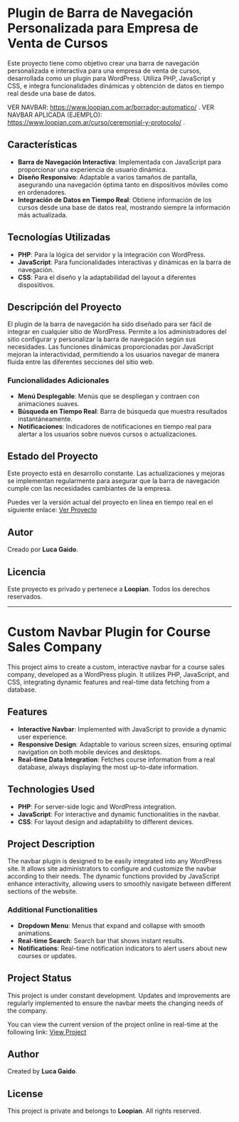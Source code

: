 # Plugin de Barra de Navegación Personalizada para Empresa de Venta de Cursos

Este proyecto tiene como objetivo crear una barra de navegación personalizada e interactiva para una empresa de venta de cursos, desarrollada como un plugin para WordPress. Utiliza PHP, JavaScript y CSS, e integra funcionalidades dinámicas y obtención de datos en tiempo real desde una base de datos.

VER NAVBAR: https://www.loopian.com.ar/borrador-automatico/ .
VER NAVBAR APLICADA (EJEMPLO): https://www.loopian.com.ar/curso/ceremonial-y-protocolo/ .

## Características

- **Barra de Navegación Interactiva**: Implementada con JavaScript para proporcionar una experiencia de usuario dinámica.
- **Diseño Responsivo**: Adaptable a varios tamaños de pantalla, asegurando una navegación óptima tanto en dispositivos móviles como en ordenadores.
- **Integración de Datos en Tiempo Real**: Obtiene información de los cursos desde una base de datos real, mostrando siempre la información más actualizada.

## Tecnologías Utilizadas

- **PHP**: Para la lógica del servidor y la integración con WordPress.
- **JavaScript**: Para funcionalidades interactivas y dinámicas en la barra de navegación.
- **CSS**: Para el diseño y la adaptabilidad del layout a diferentes dispositivos.

## Descripción del Proyecto

El plugin de la barra de navegación ha sido diseñado para ser fácil de integrar en cualquier sitio de WordPress. Permite a los administradores del sitio configurar y personalizar la barra de navegación según sus necesidades. Las funciones dinámicas proporcionadas por JavaScript mejoran la interactividad, permitiendo a los usuarios navegar de manera fluida entre las diferentes secciones del sitio web.

### Funcionalidades Adicionales

- **Menú Desplegable**: Menús que se despliegan y contraen con animaciones suaves.
- **Búsqueda en Tiempo Real**: Barra de búsqueda que muestra resultados instantáneamente.
- **Notificaciones**: Indicadores de notificaciones en tiempo real para alertar a los usuarios sobre nuevos cursos o actualizaciones.

## Estado del Proyecto

Este proyecto está en desarrollo constante. Las actualizaciones y mejoras se implementan regularmente para asegurar que la barra de navegación cumple con las necesidades cambiantes de la empresa.

Puedes ver la versión actual del proyecto en línea en tiempo real en el siguiente enlace: [Ver Proyecto](https://www.loopian.com.ar/borrador-automatico/)

## Autor

Creado por **Luca Gaido**.

## Licencia

Este proyecto es privado y pertenece a **Loopian**. Todos los derechos reservados.

---

# Custom Navbar Plugin for Course Sales Company

This project aims to create a custom, interactive navbar for a course sales company, developed as a WordPress plugin. It utilizes PHP, JavaScript, and CSS, integrating dynamic features and real-time data fetching from a database.

## Features

- **Interactive Navbar**: Implemented with JavaScript to provide a dynamic user experience.
- **Responsive Design**: Adaptable to various screen sizes, ensuring optimal navigation on both mobile devices and desktops.
- **Real-time Data Integration**: Fetches course information from a real database, always displaying the most up-to-date information.

## Technologies Used

- **PHP**: For server-side logic and WordPress integration.
- **JavaScript**: For interactive and dynamic functionalities in the navbar.
- **CSS**: For layout design and adaptability to different devices.

## Project Description

The navbar plugin is designed to be easily integrated into any WordPress site. It allows site administrators to configure and customize the navbar according to their needs. The dynamic functions provided by JavaScript enhance interactivity, allowing users to smoothly navigate between different sections of the website.

### Additional Functionalities

- **Dropdown Menu**: Menus that expand and collapse with smooth animations.
- **Real-time Search**: Search bar that shows instant results.
- **Notifications**: Real-time notification indicators to alert users about new courses or updates.

## Project Status

This project is under constant development. Updates and improvements are regularly implemented to ensure the navbar meets the changing needs of the company.

You can view the current version of the project online in real-time at the following link: [View Project](https://www.loopian.com.ar/borrador-automatico/)

## Author

Created by **Luca Gaido**.

## License

This project is private and belongs to **Loopian**. All rights reserved.
